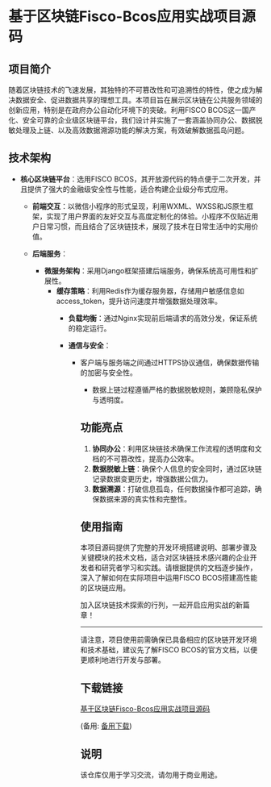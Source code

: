 # 基于区块链Fisco-Bcos应用实战项目源码

## 项目简介

随着区块链技术的飞速发展，其独特的不可篡改性和可追溯性的特性，使之成为解决数据安全、促进数据共享的理想工具。本项目旨在展示区块链在公共服务领域的创新应用，特别是在政府办公自动化环境下的突破。利用FISCO BCOS这一国产化、安全可靠的企业级区块链平台，我们设计并实施了一套涵盖协同办公、数据脱敏处理及上链、以及高效数据溯源功能的解决方案，有效破解数据孤岛问题。

## 技术架构

- **核心区块链平台**：选用FISCO BCOS，其开放源代码的特点便于二次开发，并且提供了强大的金融级安全性与性能，适合构建企业级分布式应用。

  - **前端交互**：以微信小程序的形式呈现，利用WXML、WXSS和JS原生框架，实现了用户界面的友好交互与高度定制化的体验。小程序不仅贴近用户日常习惯，而且结合了区块链技术，展现了技术在日常生活中的实用价值。

  - **后端服务**：
      - **微服务架构**：采用Django框架搭建后端服务，确保系统高可用性和扩展性。
          - **缓存策略**：利用Redis作为缓存服务器，存储用户敏感信息如access_token，提升访问速度并增强数据处理效率。
              - **负载均衡**：通过Nginx实现前后端请求的高效分发，保证系统的稳定运行。

              - **通信与安全**：
                  - 客户端与服务端之间通过HTTPS协议通信，确保数据传输的加密与安全性。
                      - 数据上链过程遵循严格的数据脱敏规则，兼顾隐私保护与透明度。

                      ## 功能亮点

                      1. **协同办公**：利用区块链技术确保工作流程的透明度和文档的不可篡改性，提高办公效率。
                      2. **数据脱敏上链**：确保个人信息的安全同时，通过区块链记录数据变更历史，增强数据公信力。
                      3. **数据溯源**：打破信息孤岛，任何数据操作都可追踪，确保数据来源的真实性和完整性。

                      ## 使用指南

                      本项目源码提供了完整的开发环境搭建说明、部署步骤及关键模块的技术文档，适合对区块链技术感兴趣的企业开发者和研究者学习和实践。请根据提供的文档逐步操作，深入了解如何在实际项目中运用FISCO BCOS搭建高性能的区块链应用。

                      加入区块链技术探索的行列，一起开启应用实战的新篇章！

                      ---

                      请注意，项目使用前需确保已具备相应的区块链开发环境和技术基础，建议先了解FISCO BCOS的官方文档，以便更顺利地进行开发与部署。

                      ## 下载链接
                      [基于区块链Fisco-Bcos应用实战项目源码](https://pan.quark.cn/s/bc00161fcf0d) 

                      (备用: [备用下载](https://pan.baidu.com/s/1jPThCxd8Kx0caO4SWF3U1Q?pwd=1234))

                      ## 说明

                      该仓库仅用于学习交流，请勿用于商业用途。
